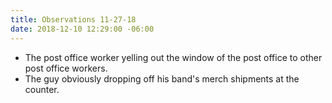 ```yaml
---
title: Observations 11-27-18
date: 2018-12-10 12:29:00 -06:00
---
```


- The post office worker yelling out the window of the post office to other post office workers.
- The guy obviously dropping off his band's merch shipments at the counter.
